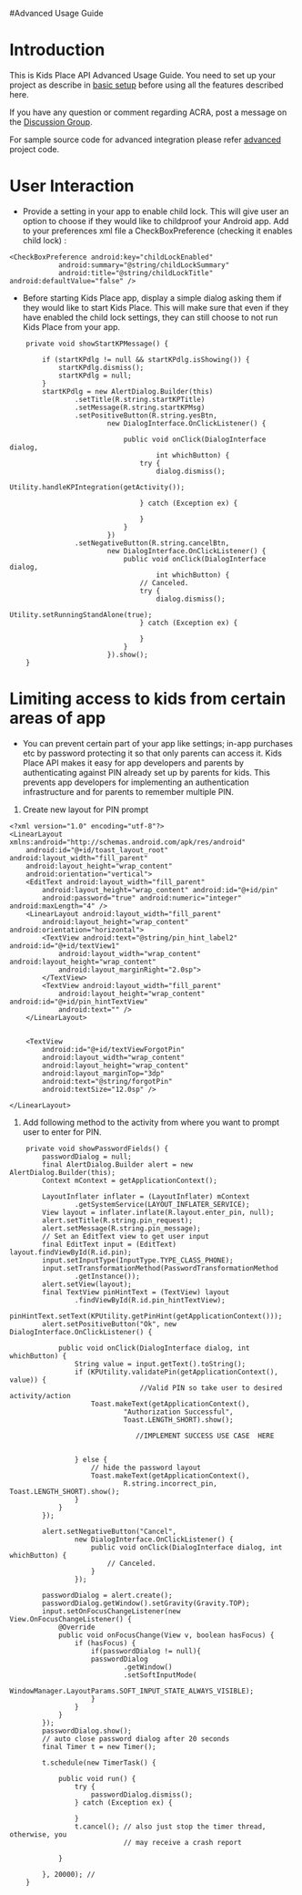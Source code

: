 #Advanced Usage Guide

# Introduction #

This is Kids Place API Advanced Usage Guide. You need to set up your project as describe in [basic setup](http://code.google.com/p/kidsplace-api-samples/#basic_setup) before using all the features described here.

If you have any question or comment regarding ACRA, post a message on the [Discussion Group](http://groups.google.com/group/kids-place-sdk-group).

For sample source code for advanced integration please refer [advanced](http://code.google.com/p/kidsplace-api-samples/source/browse/#svn%2Ftrunk%2Fsamples%2Fadvanced) project code.

# User Interaction #

  * Provide a setting in your app to enable child lock. This will give user an option to choose if they would like to childproof your Android app. Add to your preferences xml file a CheckBoxPreference (checking it enables child lock) :
```
<CheckBoxPreference android:key="childLockEnabled"
			android:summary="@string/childLockSummary"
			android:title="@string/childLockTitle" android:defaultValue="false" />
```
  * Before starting Kids Place app, display a simple dialog asking them if they would like to start Kids Place. This will make sure that even if they have enabled the child lock settings, they can still choose to not run Kids Place from your app.
```
	private void showStartKPMessage() {

		if (startKPdlg != null && startKPdlg.isShowing()) {
			startKPdlg.dismiss();
			startKPdlg = null;
		}
		startKPdlg = new AlertDialog.Builder(this)
				.setTitle(R.string.startKPTitle)
				.setMessage(R.string.startKPMsg)
				.setPositiveButton(R.string.yesBtn,
						new DialogInterface.OnClickListener() {

							public void onClick(DialogInterface dialog,
									int whichButton) {
								try {
									dialog.dismiss();
									Utility.handleKPIntegration(getActivity());

								} catch (Exception ex) {

								}
							}
						})
				.setNegativeButton(R.string.cancelBtn,
						new DialogInterface.OnClickListener() {
							public void onClick(DialogInterface dialog,
									int whichButton) {
								// Canceled.
								try {
									dialog.dismiss();
									Utility.setRunningStandAlone(true);
								} catch (Exception ex) {

								}
							}
						}).show();
	}
```

# Limiting access to kids from certain areas of app #
  * You can prevent certain part of your app like settings; in-app purchases etc by password protecting it so that only parents can access it. Kids Place API makes it easy for app developers and parents by authenticating against PIN already set up by parents for kids. This prevents app developers for implementing an authentication infrastructure and for parents to remember multiple PIN.

  1. Create new layout for PIN prompt
```
<?xml version="1.0" encoding="utf-8"?>
<LinearLayout xmlns:android="http://schemas.android.com/apk/res/android"
	android:id="@+id/toast_layout_root" android:layout_width="fill_parent"
	android:layout_height="wrap_content" 
	android:orientation="vertical">
	<EditText android:layout_width="fill_parent"
		android:layout_height="wrap_content" android:id="@+id/pin"
		android:password="true" android:numeric="integer" android:maxLength="4" />
	<LinearLayout android:layout_width="fill_parent"
		android:layout_height="wrap_content" android:orientation="horizontal">
		<TextView android:text="@string/pin_hint_label2" android:id="@+id/textView1" 
			android:layout_width="wrap_content" android:layout_height="wrap_content"
			android:layout_marginRight="2.0sp">
		</TextView>
		<TextView android:layout_width="fill_parent"
			android:layout_height="wrap_content" android:id="@+id/pin_hintTextView"
			android:text="" />
	</LinearLayout>


	<TextView
	    android:id="@+id/textViewForgotPin"
	    android:layout_width="wrap_content"
	    android:layout_height="wrap_content"
	    android:layout_marginTop="3dp"
	    android:text="@string/forgotPin"
	    android:textSize="12.0sp" />

</LinearLayout>
```
  1. Add following method to the activity from where you want to prompt user to enter for PIN.
```
	private void showPasswordFields() {
		passwordDialog = null;
		final AlertDialog.Builder alert = new AlertDialog.Builder(this);
		Context mContext = getApplicationContext();

		LayoutInflater inflater = (LayoutInflater) mContext
				.getSystemService(LAYOUT_INFLATER_SERVICE);
		View layout = inflater.inflate(R.layout.enter_pin, null);
		alert.setTitle(R.string.pin_request);
		alert.setMessage(R.string.pin_message);
		// Set an EditText view to get user input
		final EditText input = (EditText) layout.findViewById(R.id.pin);
		input.setInputType(InputType.TYPE_CLASS_PHONE);
		input.setTransformationMethod(PasswordTransformationMethod
				.getInstance());
		alert.setView(layout);
		final TextView pinHintText = (TextView) layout
				.findViewById(R.id.pin_hintTextView);
		pinHintText.setText(KPUtility.getPinHint(getApplicationContext()));
		alert.setPositiveButton("Ok", new DialogInterface.OnClickListener() {

			public void onClick(DialogInterface dialog, int whichButton) {
				String value = input.getText().toString();
				if (KPUtility.validatePin(getApplicationContext(), value)) {
                                //Valid PIN so take user to desired activity/action
					Toast.makeText(getApplicationContext(),
							"Authorization Successful",
							Toast.LENGTH_SHORT).show();					

                               //IMPLEMENT SUCCESS USE CASE  HERE
						

				} else {
					// hide the password layout
					Toast.makeText(getApplicationContext(),
							R.string.incorrect_pin, Toast.LENGTH_SHORT).show();
				}
			}
		});

		alert.setNegativeButton("Cancel",
				new DialogInterface.OnClickListener() {
					public void onClick(DialogInterface dialog, int whichButton) {
						// Canceled.
					}
				});

		passwordDialog = alert.create();
		passwordDialog.getWindow().setGravity(Gravity.TOP);
		input.setOnFocusChangeListener(new View.OnFocusChangeListener() {
			@Override
			public void onFocusChange(View v, boolean hasFocus) {
				if (hasFocus) {
					if(passwordDialog != null){
					passwordDialog
							.getWindow()
							.setSoftInputMode(
									WindowManager.LayoutParams.SOFT_INPUT_STATE_ALWAYS_VISIBLE);
					}
				}
			}
		});
		passwordDialog.show();
		// auto close password dialog after 20 seconds
		final Timer t = new Timer();

		t.schedule(new TimerTask() {

			public void run() {
				try {
					passwordDialog.dismiss();
				} catch (Exception ex) {

				}
				t.cancel(); // also just stop the timer thread, otherwise, you
							// may receive a crash report

			}

		}, 20000); //
	}	
```